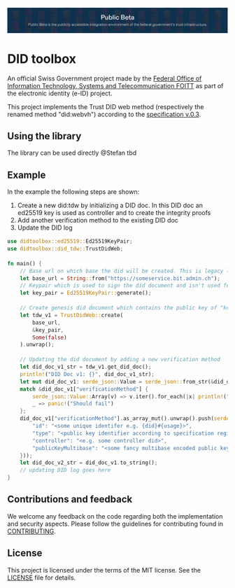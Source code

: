 ![Public Beta banner](https://github.com/e-id-admin/eidch-public-beta/blob/main/assets/github-banner-publicbeta.jpg)

# DID toolbox

An official Swiss Government project made by
the [Federal Office of Information Technology, Systems and Telecommunication FOITT](https://www.bit.admin.ch/)
as part of the electronic identity (e-ID) project.

This project implements the Trust DID web method (respectively the renamed method "did:webvh") according to the [specification v.0.3](https://identity.foundation/didwebvh/v0.3/).

## Using the library

The library can be used directly @Stefan tbd

## Example

In the example the following steps are shown:

1. Create a new did:tdw by initializing a DID doc. In this DID doc an ed25519 key is used as controller and to create
   the integrity proofs
2. Add another verification method to the existing DID doc
3. Update the DID log

```rust
use didtoolbox::ed25519::Ed25519KeyPair;
use didtoolbox::did_tdw::TrustDidWeb;

fn main() {
    // Base url on which base the did will be created. This is legacy logic from the first version of the tdw specification
    let base_url = String::from("https://someservice.bit.admin.ch");
    // Keypair which is used to sign the did document and isn't used for actual credential issuing
    let key_pair = Ed25519KeyPair::generate();

    // Create genesis did document which contains the public key of "key_pair" as controller and an according verification method entry
    let tdw_v1 = TrustDidWeb::create(
        base_url,
        &key_pair,
        Some(false)
    ).unwrap();

    // Updating the did document by adding a new verification method
    let did_doc_v1_str = tdw_v1.get_did_doc();
    println!("DID Doc v1: {}", did_doc_v1_str);
    let mut did_doc_v1: serde_json::Value = serde_json::from_str(&did_doc_v1_str).unwrap();;
    match &did_doc_v1["verificationMethod"] {
        serde_json::Value::Array(v) => v.iter().for_each(|x| println!("{}", x)),
        _ => panic!("Should fail")
    };
    did_doc_v1["verificationMethod"].as_array_mut().unwrap().push(serde_json::json!({
        "id": "<some unique identifer e.g. {did}#{usage}>",
        "type": "<public key identifier according to specification registry>",
        "controller": "<e.g. some controller did>",
        "publicKeyMultibase": "<some fancy multibase encoded public key>"
    }));
    let did_doc_v2_str = did_doc_v1.to_string();
    // updating DID log goes here
}

```

## Contributions and feedback

We welcome any feedback on the code regarding both the implementation and security aspects. Please follow the guidelines for contributing found in [CONTRIBUTING](./CONTRIBUTING.md).

## License

This project is licensed under the terms of the MIT license. See the [LICENSE](LICENSE) file for details.

